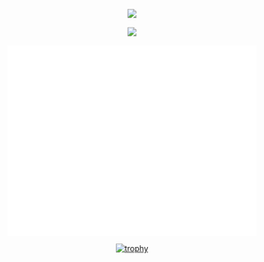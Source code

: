 <div align="center">
  <img src="https://svg-banners.vercel.app/api?type=typeWriter&text1=Marc%20Sih%20💻&width=700&height=200" />

  ![](https://komarev.com/ghpvc/?username=MarcShayne-npc&color=green)

 <img align="center" src="/github-metrics.svg" alt="Metrics" width="450">
  
  [![trophy](https://github-profile-trophy.vercel.app/?username=MarcShayne-npc&theme=onedark&row=2&column=4&margin-h=15&margin-w=15)](https://github.com/ryo-ma/github-profile-trophy)

</div>

